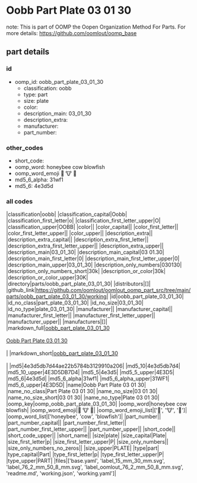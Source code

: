 # Oobb Part Plate 03 01 30  

note: This is part of OOMP the Oopen Organization Method For Parts. For more details: https://github.com/oomlout/oomp_base

##  part details





### id
* oomp_id: oobb_part_plate_03_01_30
  * classification: oobb
  * type: part
  * size: plate
  * color: 
  * description_main: 03_01_30
  * description_extra: 
  * manufacturer: 
  * part_number: 

### other_codes
* short_code: 
* oomp_word: honeybee cow blowfish
* oomp_word_emoji :honeybee: :cow: :blowfish:
* md5_6_alpha: 31wf1
* md5_6: 4e3d5d

### all codes 
|classification|oobb|
|classification_capital|Oobb|
|classification_first_letter|o|
|classification_first_letter_upper|O|
|classification_upper|OOBB|
|color||
|color_capital||
|color_first_letter||
|color_first_letter_upper||
|color_upper||
|description_extra||
|description_extra_capital||
|description_extra_first_letter||
|description_extra_first_letter_upper||
|description_extra_upper||
|description_main|03_01_30|
|description_main_capital|03 01.30|
|description_main_first_letter|0|
|description_main_first_letter_upper|0|
|description_main_upper|03_01_30|
|description_only_numbers|030130|
|description_only_numbers_short|30k|
|description_or_color|30k|
|description_or_color_upper|30K|
|directory|parts/oobb_part_plate_03_01_30|
|distributors|[]|
|github_link|https://github.com/oomlout/oomlout_oomp_part_src/tree/main/parts/oobb_part_plate_03_01_30/working|
|id|oobb_part_plate_03_01_30|
|id_no_class|part_plate_03_01_30|
|id_no_size|03_01_30|
|id_no_type|plate_03_01_30|
|manufacturer||
|manufacturer_capital||
|manufacturer_first_letter||
|manufacturer_first_letter_upper||
|manufacturer_upper||
|manufacturers|[]|
|markdown_full|[oobb_part_plate_03_01_30](https://github.com/oomlout/oomlout_oomp_part_src/tree/main/parts/oobb_part_plate_03_01_30/working)<br>[](https://github.com/oomlout/oomlout_oomp_part_src/tree/main/parts/oobb_part_plate_03_01_30/working)<br>[Oobb Part Plate 03 01 30](https://github.com/oomlout/oomlout_oomp_part_src/tree/main/parts/oobb_part_plate_03_01_30/working)<br><br>|
|markdown_short|[oobb_part_plate_03_01_30](https://github.com/oomlout/oomlout_oomp_part_src/tree/main/parts/oobb_part_plate_03_01_30/working)<br><br>|
|md5|4e3d5db7d44ae22b5784b3129910a206|
|md5_10|4e3d5db7d4|
|md5_10_upper|4E3D5DB7D4|
|md5_5|4e3d5|
|md5_5_upper|4E3D5|
|md5_6|4e3d5d|
|md5_6_alpha|31wf1|
|md5_6_alpha_upper|31WF1|
|md5_6_upper|4E3D5D|
|name|Oobb Part Plate 03 01 30|
|name_no_class|Part Plate 03 01 30|
|name_no_size|03 01 30|
|name_no_size_short|03 01 30|
|name_no_type|Plate 03 01 30|
|oomp_key|oomp_oobb_part_plate_03_01_30|
|oomp_word|honeybee cow blowfish|
|oomp_word_emoji|:honeybee: :cow: :blowfish:|
|oomp_word_emoji_list|[':honeybee:', ':cow:', ':blowfish:']|
|oomp_word_list|['honeybee', 'cow', 'blowfish']|
|part_number||
|part_number_capital||
|part_number_first_letter||
|part_number_first_letter_upper||
|part_number_upper||
|short_code||
|short_code_upper||
|short_name||
|size|plate|
|size_capital|Plate|
|size_first_letter|p|
|size_first_letter_upper|P|
|size_only_numbers||
|size_only_numbers_no_zeros||
|size_upper|PLATE|
|type|part|
|type_capital|Part|
|type_first_letter|p|
|type_first_letter_upper|P|
|type_upper|PART|
|files|['base.yaml', 'label_15_mm_30_mm.svg', 'label_76_2_mm_50_8_mm.svg', 'label_oomlout_76_2_mm_50_8_mm.svg', 'readme.md', 'working.json', 'working.yaml']|
